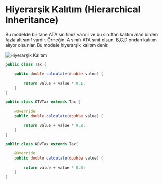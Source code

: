 

# Hiyerarşik Kalıtım (Hierarchical Inheritance)

Bu modelde bir tane ATA sınıfımız vardır ve bu sınıftan kalıtım alan birden fazla alt sınıf vardır. Örneğin: A sınıfı ATA sınıf olsun. B,C,D ondan kalıtım alıyor olsunlar. Bu modele hiyerarşik kalıtım denir.

![Hiyerarşik Kalıtım](/Users/kodluyoruz/Projeler/kodluyoruz/taskforce/java/java-102/object-oriented-programming/figures/hierarchical-inheritance.png)

````java
public class Tax {
	
	public double calculate(double value) {
		
		return value + value * 0.1;
	}
}

public class OTVTax extends Tax {

	@Override
	public double calculate(double value) {
		
		return value + value * 0.2;
	}
}

public class KDVTax extends Tax{

	@Override
	public double calculate(double value) {
		
		return value + value * 0.3;
	}
}
````



